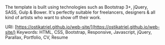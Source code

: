 The template is built using technologies such as Bootstrap 3+, jQuery, SASS, Gulp &amp; Bower. It's perfectly suitable for freelancers, designers &amp; all kind of artists who want to show off their work.  

URI: [https://ostikatriel.github.io/web-site/](https://ostikatriel.github.io/web-site/)
Keywords: HTML, CSS, Bootstrap, Responsive, Javascript, jQuery, Parallax, Portfolio, CV, Resume

